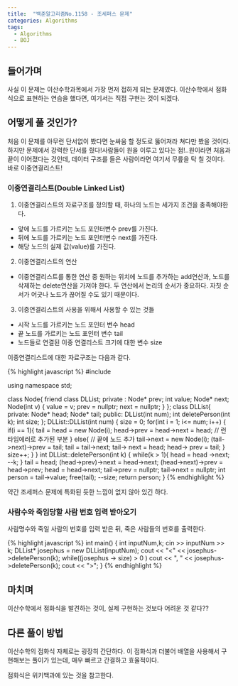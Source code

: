 ```yaml
---
title:  "백준알고리즘No.1158 - 조세퍼스 문제"
categories: Algorithms
tags:
  - Algorithms
  - BOJ
---
```


## 들어가며

사실 이 문제는 이산수학과목에서 가장 먼저 접하게 되는 문제였다. 이산수학에서 점화식으로 표현하는 연습을 했다면, 여기서는 직접 구현는 것이 되겠다.

## 어떻게 풀 것인가?

처음 이 문제를 아무런 단서없이 봤다면 눈싸움 할 정도로 뚫어져라 쳐다만 봤을 것이다. 하지만 문제에서 강력한 단서를 줬다!사람들이 원을 이루고 있다는 점!..원이라면 처음과 끝이 이어졌다는 것인데, 데이터 구조를 들은 사람이라면 여기서 무릎을 탁 칠 것이다. 바로 이중연결리스트!

### 이중연결리스트(Double Linked List)

1. 이중연결리스트의 자료구조를 정의할 때, 하나의 노드는 세가지 조건을 충족해야한다.

 - 앞에 노드를 가르키는 노드 포인터변수 prev를 가진다.
 - 뒤에 노드를 가르키는 노드 포인터변수 next를 가진다.
 - 해당 노드의 실제 값(value)를 가진다.

2. 이중연결리스트의 연산

 - 이중연결리스트를 통한 연산 중 원하는 위치에 노드를 추가하는 add연산과, 노드를 삭제하는 delete연산을 가져야 한다. 두 연산에서 논리의 순서가 중요하다. 자칫 순서가 어긋나 노드가 끊어질 수도 있기 때문이다.

3. 이중연결리스트의 사용을 위해서 사용할 수 있는 것들

 - 시작 노드를 가르키는 노드 포인터 변수 head
 - 끝 노드를 가르키는 노드 포인터 변수 tail
 - 노드들로 연결된 이중 연결리스트 크기에 대한 변수 size

이중연결리스트에 대한 자료구조는 다음과 같다.

{% highlight javascript %}
#include<iostream>

using namespace std;

class Node{
friend class DLList;
private :
    Node* prev;
    int value;
    Node* next;
    Node(int v)
    {
        value = v;
        prev = nullptr;
        next = nullptr;
    }
};
class DLList{
private:
    Node* head;
    Node* tail;
public:
    DLList(int num);
    int deletePerson(int k);
    int size;
};
DLList::DLList(int num)
{
    size = 0;
    for(int i = 1; i<= num; i++)
    {
        if(i == 1){
             tail = head = new Node(i);
            head->prev = head->next = head; // 런타임에러로 추가된 부분
        }
        else{ // 끝에 노드 추가
            tail->next = new Node(i);
            (tail->next)->prev = tail;
            tail = tail->next;
            tail-> next = head;
            head-> prev = tail;
        }
        size++;
    }
}
int DLList::deletePerson(int k)
{
    while(k > 1){
        head = head ->next;
        --k;
    }
    tail = head;
    (head->prev)->next = head->next;
    (head->next)->prev = head->prev;
    head = head->next;
    tail->prev = nullptr;
    tail->next = nullptr;
    int person = tail->value;
    free(tail);
    --size;
    return person;
}
{% endhighlight %}

약간 조세퍼스 문제에 특화된 듯한 느낌이 없지 않아 있긴 하다.

### 사람수와 죽임당할 사람 번호 입력 받아오기

사람명수와 죽일 사람의 번호를 입력 받은 뒤, 죽은 사람들의 번호를 출력한다.

{% highlight javascript %}
int main()
{
    int inputNum,k;
    cin >> inputNum >> k;
    DLList* josephus = new DLList(inputNum);
    cout << "<" << josephus->deletePerson(k);
    while((josephus -> size) > 0 ) cout << ", " << josephus->deletePerson(k);
    cout << ">";
}
{% endhighlight %}

## 마치며

이산수학에서 점화식을 발견하는 것이, 실제 구현하는 것보다 어려운 것 같다??

## 다른 풀이 방법

이산수학의 점화식 자체로는 굉장히 간단하다. 이 점화식과 더불어 배열을 사용해서 구현해보는 풀이가 있는데, 매우 빠르고 간결하고 효율적이다.

점화식은 위키백과에 있는 것을 참고한다.

